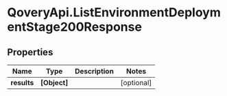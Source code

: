 # QoveryApi.ListEnvironmentDeploymentStage200Response

## Properties

Name | Type | Description | Notes
------------ | ------------- | ------------- | -------------
**results** | **[Object]** |  | [optional] 



